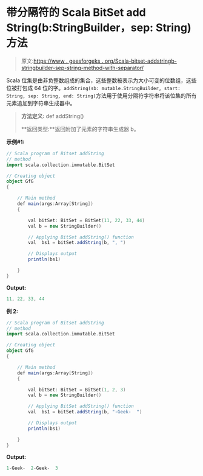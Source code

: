 # 带分隔符的 Scala BitSet add String(b:StringBuilder，sep: String)方法

> 原文:[https://www . geesforgeks . org/Scala-bitset-addstringb-stringbuilder-sep-string-method-with-separator/](https://www.geeksforgeeks.org/scala-bitset-addstringb-stringbuilder-sep-string-method-with-separator/)

Scala 位集是由非负整数组成的集合，这些整数被表示为大小可变的位数组，这些位被打包成 64 位的字。`addString(sb: mutable.StringBuilder, start: String, sep: String, end: String)`方法用于使用分隔符字符串将该位集的所有元素追加到字符串生成器中。

> **方法定义:** def addString()
> 
> **返回类型:**返回附加了元素的字符串生成器 b。

**示例#1:**

```scala
// Scala program of Bitset addString
// method 
import scala.collection.immutable.BitSet 

// Creating object 
object GfG 
{ 

    // Main method 
    def main(args:Array[String]) 
    { 

        val bitSet: BitSet = BitSet(11, 22, 33, 44) 
        val b = new StringBuilder()

        // Applying BitSet addString() function 
        val  bs1 = bitSet.addString(b, ", ")

        // Displays output 
        println(bs1) 

    } 
} 
```

**Output:**

```scala
11, 22, 33, 44

```

**例 2:**

```scala
// Scala program of Bitset addString
// method 
import scala.collection.immutable.BitSet 

// Creating object 
object GfG 
{ 

    // Main method 
    def main(args:Array[String]) 
    { 

        val bitSet: BitSet = BitSet(1, 2, 3) 
        val b = new StringBuilder()

        // Applying BitSet addString() function 
        val  bs1 = bitSet.addString(b, "-Geek-  ")

        // Displays output 
        println(bs1) 

    } 
} 
```

**Output:**

```scala
1-Geek-  2-Geek-  3

```